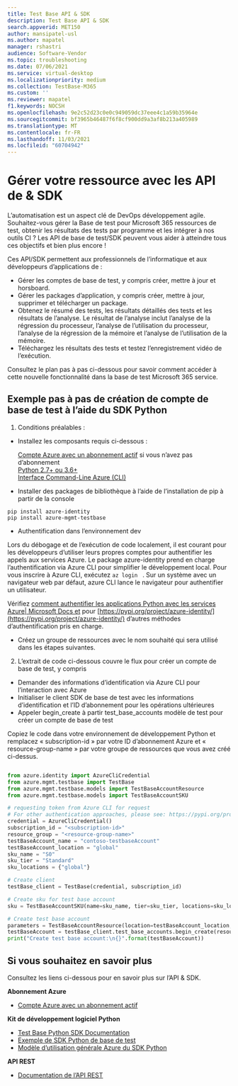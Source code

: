 ```yaml
---
title: Test Base API & SDK
description: Test Base API & SDK
search.appverid: MET150
author: mansipatel-usl
ms.author: mapatel
manager: rshastri
audience: Software-Vendor
ms.topic: troubleshooting
ms.date: 07/06/2021
ms.service: virtual-desktop
ms.localizationpriority: medium
ms.collection: TestBase-M365
ms.custom: ''
ms.reviewer: mapatel
f1.keywords: NOCSH
ms.openlocfilehash: 9e2c52d23c0e0c949059dc37eee4c1a59b35964e
ms.sourcegitcommit: bf3965b46487f6f8cf900dd9a3af8b213a405989
ms.translationtype: MT
ms.contentlocale: fr-FR
ms.lasthandoff: 11/03/2021
ms.locfileid: "60704942"
---
```

# <a name="manage-your-resource-with-sdk--apis"></a>Gérer votre ressource avec les API de & SDK
L’automatisation est un aspect clé de DevOps développement agile. Souhaitez-vous gérer la Base de test pour Microsoft 365 ressources de test, obtenir les résultats des tests par programme et les intégrer à nos outils CI ? Les API de base de test/SDK peuvent vous aider à atteindre tous ces objectifs et bien plus encore ! 

Ces API/SDK permettent aux professionnels de l’informatique et aux développeurs d’applications de : 
- Gérer les comptes de base de test, y compris créer, mettre à jour et horsboard. 
- Gérer les packages d’application, y compris créer, mettre à jour, supprimer et télécharger un package. 
- Obtenez le résumé des tests, les résultats détaillés des tests et les résultats de l’analyse. Le résultat de l’analyse inclut l’analyse de la régression du processeur, l’analyse de l’utilisation du processeur, l’analyse de la régression de la mémoire et l’analyse de l’utilisation de la mémoire. 
- Téléchargez les résultats des tests et testez l’enregistrement vidéo de l’exécution.  

Consultez le plan pas à pas ci-dessous pour savoir comment accéder à cette nouvelle fonctionnalité dans la base de test Microsoft 365 service.

## <a name="a-step-by-step-example-of-test-base-account-creation-by-using-python-sdk"></a>Exemple pas à pas de création de compte de base de test à l’aide du SDK Python

1. Conditions préalables : 

- Installez les composants requis ci-dessous : 

    [Compte Azure avec un abonnement actif](https://azure.microsoft.com/free/?utm_source=campaign&utm_campaign=python-dev-center&mktingSource=environment-setup) si vous n’avez pas d’abonnement<br>
    [Python 2.7+ ou 3.6+](https://www.python.org/downloads)<br>
    [Interface Command-Line Azure (CLI)](/cli/azure/install-azure-cli) <br>

- Installer des packages de bibliothèque à l’aide de l’installation de pip à partir de la console 

```
pip install azure-identity 
pip install azure-mgmt-testbase  
```

- Authentification dans l’environnement dev 

Lors du débogage et de l’exécution de code localement, il est courant pour les développeurs d’utiliser leurs propres comptes pour authentifier les appels aux services Azure. Le package azure-identity prend en charge l’authentification via Azure CLI pour simplifier le développement local. Pour vous inscrire à Azure CLI, exécutez ```az login ``` . Sur un système avec un navigateur web par défaut, azure CLI lance le navigateur pour authentifier un utilisateur. 

Vérifiez [comment authentifier les applications Python avec les services Azure| Microsoft Docs et](/azure/developer/python/azure-sdk-authenticate)  pour [https://pypi.org/project/azure-identity/](https://pypi.org/project/azure-identity/) d’autres méthodes d’authentification pris en charge. 

 - Créez un groupe de ressources avec le nom souhaité qui sera utilisé dans les étapes suivantes. 

2. L’extrait de code ci-dessous couvre le flux pour créer un compte de base de test, y compris 

- Demander des informations d’identification via Azure CLI pour l’interaction avec Azure 
- Initialiser le client SDK de base de test avec les informations d’identification et l’ID d’abonnement pour les opérations ultérieures 
- Appeler begin_create à partir test_base_accounts modèle de test pour créer un compte de base de test 

Copiez le code dans votre environnement de développement Python et remplacez « subscription-id » par votre ID d’abonnement Azure et « resource-group-name » par votre groupe de ressources que vous avez créé ci-dessus. 

 
```python

from azure.identity import AzureCliCredential
from azure.mgmt.testbase import TestBase
from azure.mgmt.testbase.models import TestBaseAccountResource
from azure.mgmt.testbase.models import TestBaseAccountSKU

# requesting token from Azure CLI for request
# For other authentication approaches, please see: https://pypi.org/project/azure-identity/
credential = AzureCliCredential()
subscription_id = "<subscription-id>"
resource_group = "<resource-group-name>"
testBaseAccount_name = "contoso-testbaseAccount"
testBaseAccount_location = "global"
sku_name = "S0"
sku_tier = "Standard"
sku_locations = {"global"}

# Create client
testBase_client = TestBase(credential, subscription_id)

# Create sku for test base account
sku = TestBaseAccountSKU(name=sku_name, tier=sku_tier, locations=sku_locations)

# Create test base account
parameters = TestBaseAccountResource(location=testBaseAccount_location, sku=sku)
testBaseAccount = testBase_client.test_base_accounts.begin_create(resource_group, testBaseAccount_name, parameters).result()
print("Create test base account:\n{}".format(testBaseAccount))

```


## <a name="learn-more"></a>Si vous souhaitez en savoir plus 

Consultez les liens ci-dessous pour en savoir plus sur l’API & SDK. 

**Abonnement Azure** 

- [Compte Azure avec un abonnement actif](https://azure.microsoft.com/free/?utm_source=campaign&utm_campaign=python-dev-center&mktingSource=environment-setup) 

**Kit de développement logiciel Python** 

- [Test Base Python SDK Documentation](/python/api/overview/azure/mgmt-testbase-readme?view=azure-python-preview)
- [Exemple de SDK Python de base de test](https://aka.ms/testbase-sample-py) 
- [Modèle d’utilisation générale Azure du SDK Python](/azure/developer/python/azure-sdk-overview#provision-and-manage-azure-resources-with-management-libraries) 

**API REST**  

- [Documentation de l’API REST](https://aka.ms/testbase-api)  
